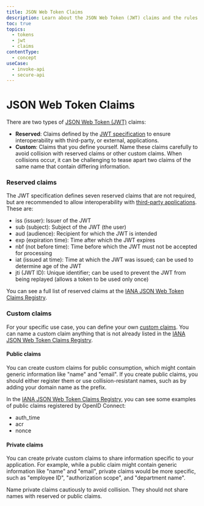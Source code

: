 ```yaml
---
title: JSON Web Token Claims
description: Learn about the JSON Web Token (JWT) claims and the rules you should be aware of when naming them.
toc: true
topics:
  - tokens
  - jwt
  - claims
contentType:
  - concept
useCase:
  - invoke-api
  - secure-api
---
```


# JSON Web Token Claims

There are two types of [JSON Web Token (JWT)](/tokens/jwt) claims:

* **Reserved**: Claims defined by the [JWT specification](https://tools.ietf.org/html/rfc7519) to ensure interoperability with third-party, or external, applications.
* **Custom**: Claims that you define yourself. Name these claims carefully to avoid collision with reserved claims or other custom claims. When collisions occur, it can be challenging to tease apart two claims of the same name that contain differing information.

### Reserved claims

The JWT specification defines seven reserved claims that are not required, but are recommended to allow interoperability with [third-party applications](/applications/application-types#third-party-applications). These are:

* iss (issuer): Issuer of the JWT
* sub (subject): Subject of the JWT (the user)
* aud (audience): Recipient for which the JWT is intended
* exp (expiration time): Time after which the JWT expires
* nbf (not before time): Time before which the JWT must not be accepted for processing
* iat (issued at time): Time at which the JWT was issued; can be used to determine age of the JWT
* jti (JWT ID): Unique identifier; can be used to prevent the JWT from being replayed (allows a token to be used only once)

You can see a full list of reserved claims at the [IANA JSON Web Token Claims Registry](https://www.iana.org/assignments/jwt/jwt.xhtml#claims).

### Custom claims

For your specific use case, you can define your own [custom claims](/scopes/current/custom-claims). You can name a custom claim anything that is not already listed in the [IANA JSON Web Token Claims Registry](https://www.iana.org/assignments/jwt/jwt.xhtml#claims). 

#### Public claims

You can create custom claims for public consumption, which might contain generic information like "name" and "email". If you create public claims, you should either register them or use collision-resistant names, such as by adding your domain name as the prefix.

In the [IANA JSON Web Token Claims Registry](https://www.iana.org/assignments/jwt/jwt.xhtml#claims), you can see some examples of public claims registered by OpenID Connect: 

* auth_time
* acr
* nonce

#### Private claims

You can create private custom claims to share information specific to your application. For example, while a public claim might contain generic information like "name" and "email", private claims would be more specific, such as "employee ID", "authorization scope", and "department name".

Name private claims cautiously to avoid collision. They should not share names with reserved or public claims.
